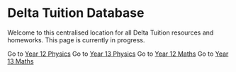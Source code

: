 # Delta Tuition Database
Welcome to this centralised location for all Delta Tuition resources and homeworks. This page is currently in progress. 

Go to [Year 12 Physics](year12physics.md)
Go to [Year 13 Physics](year13physics.md)
Go to [Year 12 Maths](year12maths.md)
Go to [Year 13 Maths](year13maths.md)
